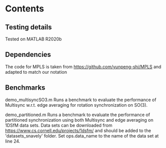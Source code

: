 # Contents

## Testing details
Tested on MATLAB R2020b

## Dependencies
The code for MPLS is taken from https://github.com/yunpeng-shi/MPLS and adapted to match our notation

## Benchmarks
demo_multisyncSO3.m
Runs a benchmark to evaluate the performance of Multisync w.r.t. edge averaging for rotation synchronization on SO(3).


demo_partitioned.m
Runs a benchmark to evaluate the performance of partitioned synchronization using both Multisync and edge averaging on 1DSfM data sets. 
Data sets can be downloaded from https://www.cs.cornell.edu/projects/1dsfm/ and should be added to the 'datasets_snavely' folder. Set ops.data_name to the name of the data set at line 24.
